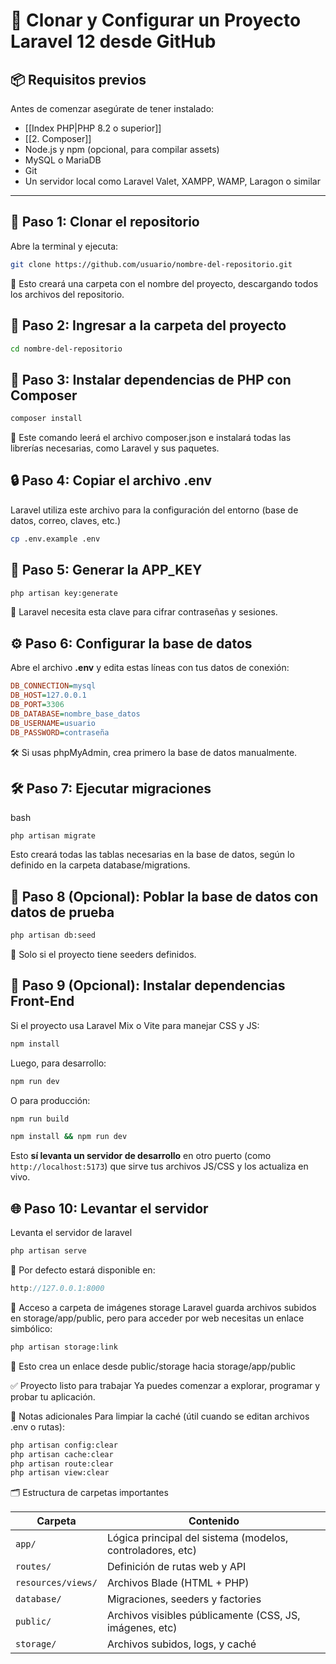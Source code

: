 # 🚀 Clonar y Configurar un Proyecto Laravel 12 desde GitHub

## 📦 Requisitos previos

Antes de comenzar asegúrate de tener instalado:

- [[Index PHP|PHP 8.2 o superior]]
- [[2. Composer]]
- Node.js y npm (opcional, para compilar assets)
- MySQL o MariaDB
- Git
- Un servidor local como Laravel Valet, XAMPP, WAMP, Laragon o similar

---

## 📁 Paso 1: Clonar el repositorio

Abre la terminal y ejecuta:

```bash
git clone https://github.com/usuario/nombre-del-repositorio.git
```

🔹 Esto creará una carpeta con el nombre del proyecto, descargando todos los archivos del repositorio.

## 📂 Paso 2: Ingresar a la carpeta del proyecto

```bash
cd nombre-del-repositorio
```

## 🧬 Paso 3: Instalar dependencias de PHP con Composer

```bash
composer install
```

📌 Este comando leerá el archivo composer.json e instalará todas las librerías necesarias, como Laravel y sus paquetes.

## 🔒 Paso 4: Copiar el archivo .env
Laravel utiliza este archivo para la configuración del entorno (base de datos, correo, claves, etc.)
```bash
cp .env.example .env
```

## 🔑 Paso 5: Generar la APP_KEY

```bash
php artisan key:generate
```

🧩 Laravel necesita esta clave para cifrar contraseñas y sesiones.

## ⚙️ Paso 6: Configurar la base de datos
Abre el archivo **.env** y edita estas líneas con tus datos de conexión:
```ini
DB_CONNECTION=mysql
DB_HOST=127.0.0.1
DB_PORT=3306
DB_DATABASE=nombre_base_datos
DB_USERNAME=usuario
DB_PASSWORD=contraseña
```

🛠️ Si usas phpMyAdmin, crea primero la base de datos manualmente.

## 🛠️ Paso 7: Ejecutar migraciones
bash
```
php artisan migrate
```
Esto creará todas las tablas necesarias en la base de datos, según lo definido en la carpeta database/migrations.

## 🌱 Paso 8 (Opcional): Poblar la base de datos con datos de prueba
```bash
php artisan db:seed
```
🔸 Solo si el proyecto tiene seeders definidos.

## 🎨 Paso 9 (Opcional): Instalar dependencias Front-End
Si el proyecto usa Laravel Mix o Vite para manejar CSS y JS:

```bash
npm install
```
Luego, para desarrollo:

```bash
npm run dev
```
O para producción:
```bash
npm run build
```

```bash
npm install && npm run dev
```
Esto **sí levanta un servidor de desarrollo** en otro puerto (como `http://localhost:5173`) que sirve tus archivos JS/CSS y los actualiza en vivo.
## 🌐 Paso 10: Levantar el servidor
Levanta el servidor de laravel
```bash
php artisan serve
```
📍 Por defecto estará disponible en:

```cpp
http://127.0.0.1:8000
```
📁 Acceso a carpeta de imágenes storage
Laravel guarda archivos subidos en storage/app/public, pero para acceder por web necesitas un enlace simbólico:

```bash
php artisan storage:link
```
🔗 Esto crea un enlace desde public/storage hacia storage/app/public

✅ Proyecto listo para trabajar
Ya puedes comenzar a explorar, programar y probar tu aplicación.

🧠 Notas adicionales
Para limpiar la caché (útil cuando se editan archivos .env o rutas):

```bash
php artisan config:clear
php artisan cache:clear
php artisan route:clear
php artisan view:clear
```
🗂️ Estructura de carpetas importantes

| Carpeta           | Contenido                                                 |
|-------------------|-----------------------------------------------------------|
| `app/`            | Lógica principal del sistema (modelos, controladores, etc)|
| `routes/`         | Definición de rutas web y API                             |
| `resources/views/`| Archivos Blade (HTML + PHP)                               |
| `database/`       | Migraciones, seeders y factories                          |
| `public/`         | Archivos visibles públicamente (CSS, JS, imágenes, etc)   |
| `storage/`        | Archivos subidos, logs, y caché                           |
